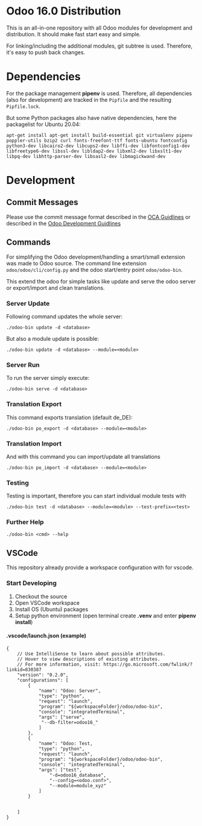 # Odoo 16.0 Distribution

This is an all-in-one repository with all Odoo modules for development and 
distribution. It should make fast start easy and simple.

For linking/including the additional modules, git subtree is used. Therefore, it's easy to push back changes. 

# Dependencies

For the package management **pipenv** is used. Therefore, all dependencies (also for development) are tracked in the `Pipfile` and the resulting `Pipfile.lock`.

But some Python packages also have native dependencies, here the packagelist for Ubuntu 20.04:

    apt-get install apt-get install build-essential git virtualenv pipenv poppler-utils bzip2 curl fonts-freefont-ttf fonts-ubuntu fontconfig python3-dev libcairo2-dev libcups2-dev libffi-dev libfontconfig1-dev libfreetype6-dev libssl-dev libldap2-dev libxml2-dev libxslt1-dev libpq-dev libhttp-parser-dev libsasl2-dev libmagickwand-dev


# Development

## Commit Messages

Please use the commit message format described in the [OCA Guidlines](https://github.com/OCA/odoo-community.org/blob/master/website/Contribution/CONTRIBUTING.rst#commit-message) or described in the [Odoo Development Guidlines](https://www.odoo.com/documentation/16.0/developer/misc/other/guidelines.html)

## Commands

For simplifying the Odoo development/handling a smart/small extension was made to Odoo source.
The command line extension `odoo/odoo/cli/config.py` and the odoo start/entry point `odoo/odoo-bin`.

This extend the odoo for simple tasks like update and serve the odoo server or export/import and clean translations.

### Server Update

Following command updates the whole server:

    ./odoo-bin update -d <database>

But also a module update is possible:

    ./odoo-bin update -d <database> --module=<module>

### Server Run

To run the server simply execute:

    ./odoo-bin serve -d <database>

### Translation Export 

This command exports translation (default de_DE):

    ./odoo-bin po_export -d <database> --module=<module>


### Translation Import

And with this command you can import/update all translations

    ./odoo-bin po_import -d <database> --module=<module>

### Testing

Testing is important, therefore you can start individual module tests
with

    ./odoo-bin test -d <database> --module=<module> --test-prefix=<test>

### Further Help

    ./odoo-bin <cmd> --help


## VSCode

This repository already provide a workspace configuration with for vscode. 

### Start Developing

1. Checkout the source
2. Open VSCode workspace
3. Install OS (Ubuntu) packages
4. Setup python environment (open terminal create **.venv** and enter **pipenv install**)

#### .vscode/launch.json (example)

```
{
    // Use IntelliSense to learn about possible attributes.
    // Hover to view descriptions of existing attributes.
    // For more information, visit: https://go.microsoft.com/fwlink/?linkid=830387
    "version": "0.2.0",
    "configurations": [
        {
            "name": "Odoo: Server",
            "type": "python",
            "request": "launch",
            "program": "${workspaceFolder}/odoo/odoo-bin",
            "console": "integratedTerminal",
            "args": ["serve",
             "--db-filter=odoo16_"
            ]
        },
        {
            "name": "Odoo: Test,
            "type": "python",
            "request": "launch",
            "program": "${workspaceFolder}/odoo/odoo-bin",
            "console": "integratedTerminal",
            "args": ["test",
                "-d=odoo16_database",
                "--config=<odoo.conf>",
                "--module=module_xyz"
            ]
        }


    ]
}
```

